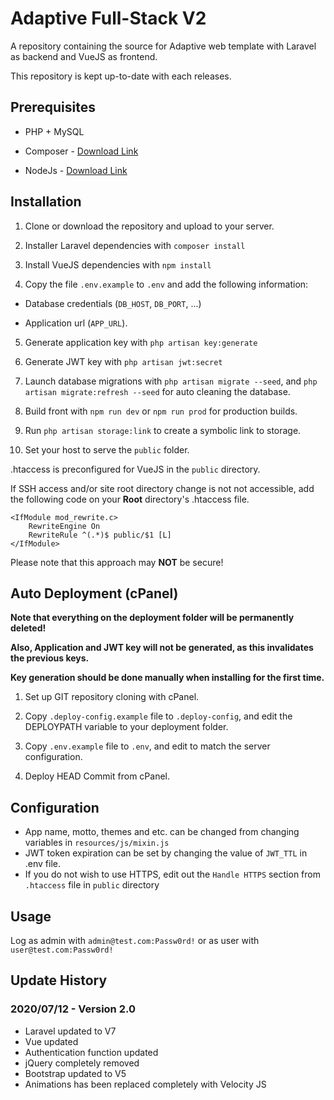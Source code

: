 # Adaptive Full-Stack V2

A repository containing the source for Adaptive web template with Laravel as backend and VueJS as frontend.

This repository is kept up-to-date with each releases.

## Prerequisites

-   PHP + MySQL

-   Composer - <a href="https://getcomposer.org/download/">Download Link</a>

-   NodeJs - <a href="https://nodejs.org/en/">Download Link</a>

## Installation

1. Clone or download the repository and upload to your server.

2. Installer Laravel dependencies with `composer install`

3. Install VueJS dependencies with `npm install`

4. Copy the file `.env.example` to `.env` and add the following information:

-   Database credentials (`DB_HOST`, `DB_PORT`, ...)

-   Application url (`APP_URL`).

5. Generate application key with `php artisan key:generate`

6. Generate JWT key with `php artisan jwt:secret`

7. Launch database migrations with `php artisan migrate --seed`, and `php artisan migrate:refresh --seed` for auto cleaning the database.

8. Build front with `npm run dev` or `npm run prod` for production builds.

9. Run `php artisan storage:link` to create a symbolic link to storage.

10. Set your host to serve the `public` folder.

.htaccess is preconfigured for VueJS in the `public` directory.

If SSH access and/or site root directory change is not not accessible,
add the following code on your **Root** directory's .htaccess file.

```
<IfModule mod_rewrite.c>
    RewriteEngine On
    RewriteRule ^(.*)$ public/$1 [L]
</IfModule>
```

Please note that this approach may **NOT** be secure!

## Auto Deployment (cPanel)

**Note that everything on the deployment folder will be permanently deleted!**

**Also, Application and JWT key will not be generated, as this invalidates the previous keys.**

**Key generation should be done manually when installing for the first time.**

1. Set up GIT repository cloning with cPanel.

2. Copy `.deploy-config.example` file to `.deploy-config`, and edit the DEPLOYPATH variable to your deployment folder.

3. Copy `.env.example` file to `.env`, and edit to match the server configuration.

4. Deploy HEAD Commit from cPanel.

## Configuration

-   App name, motto, themes and etc. can be changed from changing
    variables in `resources/js/mixin.js`
-   JWT token expiration can be set
    by changing the value of `JWT_TTL` in .env file.
-   If you do not wish to use HTTPS, edit out the `Handle HTTPS` section from
    `.htaccess` file in `public` directory

## Usage

Log as admin with `admin@test.com:Passw0rd!` or as user with `user@test.com:Passw0rd!`


## Update History

### 2020/07/12 - Version 2.0

- Laravel updated to V7
- Vue updated
- Authentication function updated
- jQuery completely removed
- Bootstrap updated to V5
- Animations has been replaced completely with Velocity JS